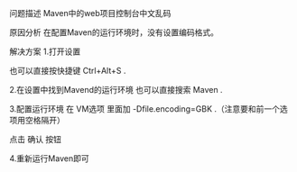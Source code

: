 问题描述
Maven中的web项目控制台中文乱码

原因分析
在配置Maven的运行环境时，没有设置编码格式。

解决方案
1.打开设置


也可以直接按快捷键 Ctrl+Alt+S .

2.在设置中找到Mavend的运行环境
也可以直接搜索 Maven .

3.配置运行环境
在 VM选项 里面加 -Dfile.encoding=GBK .（注意要和前一个选项用空格隔开）



点击 确认 按钮

4.重新运行Maven即可